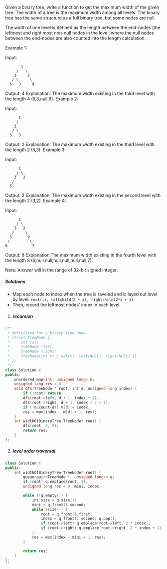 Given a binary tree, write a function to get the maximum width of the given tree. The width of a tree is the maximum width among all levels. The binary tree has the same structure as a full binary tree, but some nodes are null.

The width of one level is defined as the length between the end-nodes (the leftmost and right most non-null nodes in the level, where the null nodes between the end-nodes are also counted into the length calculation.

Example 1:

Input: 

           1
         /   \
        3     2
       / \     \  
      5   3     9 

Output: 4
Explanation: The maximum width existing in the third level with the length 4 (5,3,null,9).
Example 2:

Input: 

          1
         /  
        3    
       / \       
      5   3     

Output: 2
Explanation: The maximum width existing in the third level with the length 2 (5,3).
Example 3:

Input: 

          1
         / \
        3   2 
       /        
      5      

Output: 2
Explanation: The maximum width existing in the second level with the length 2 (3,2).
Example 4:

Input: 

          1
         / \
        3   2
       /     \  
      5       9 
     /         \
    6           7
Output: 8
Explanation:The maximum width existing in the fourth level with the length 8 (6,null,null,null,null,null,null,7).


Note: Answer will in the range of 32-bit signed integer.

##### Solutions

- Map each node to index when the tree is raveled and is layed out level by level. `root(i), leftchild(2 * i), rightchild(2*i + 1)`
- Then, record the leftmost nodes' index in each level.

1. ##### recursion

```cpp
/**
 * Definition for a binary tree node.
 * struct TreeNode {
 *     int val;
 *     TreeNode *left;
 *     TreeNode *right;
 *     TreeNode(int x) : val(x), left(NULL), right(NULL) {}
 * };
 */
class Solution {
public:
    unordered_map<int, unsigned long> m;
    unsigned long res = 0;
    void dfs(TreeNode * root, int d, unsigned long index) {
        if (!root) return;
        dfs(root->left, d + 1, index * 2);
        dfs(root->right, d + 1, index * 2 + 1);
        if (!m.count(d)) m[d] = index;
        res = max(index - m[d] + 1, res);
    }
    int widthOfBinaryTree(TreeNode* root) {
        dfs(root, 0, 0);
        return res;
    }
};
```

2. ##### level order traversal

```cpp
class Solution {
public:
    int widthOfBinaryTree(TreeNode* root) {
        queue<pair<TreeNode *, unsigned long>> q;
        if (root) q.emplace(root, 1);
        unsigned long res = 0, mini, index;

        while (!q.empty()) {
            int size = q.size();
            mini = q.front().second;
            while (size--) {
                root = q.front().first;
                index = q.front().second; q.pop();
                if (root->left) q.emplace(root->left, 2 * index);
                if (root->right) q.emplace(root->right, 2 * index + 1);
            }
            res = max(index - mini + 1, res);
        }

        return res;
    }
};
``